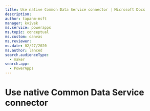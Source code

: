 ```yaml
---
title: Use native Common Data Service connector | Microsoft Docs
description: 
author: tapanm-msft
manager: kvivek
ms.service: powerapps
ms.topic: conceptual
ms.custom: canvas
ms.reviewer: 
ms.date: 02/27/2020
ms.author: lanced
search.audienceType: 
  - maker
search.app: 
  - PowerApps
---
```

# Use native Common Data Service connector


